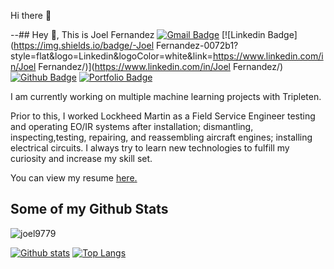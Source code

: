  Hi there 👋

--## Hey 👋, This is Joel Fernandez
[![Gmail Badge](https://img.shields.io/badge/-jfernandez9779@gmail.com-c14438?style=flat&logo=Gmail&logoColor=white&link=mailto:jfernandez9779@gmail.com)](mailto:jfernandez9779@gmail.com) 
[![Linkedin Badge](https://img.shields.io/badge/-Joel Fernandez-0072b1?style=flat&logo=Linkedin&logoColor=white&link=https://www.linkedin.com/in/Joel Fernandez/)](https://www.linkedin.com/in/Joel Fernandez/) [![Github Badge](https://img.shields.io/badge/-joel9779-grey?style=flat&logo=github&logoColor=white&link=https://github.com/joel9779/)](https://www.github.com/joel9779/) [![Portfolio Badge](https://img.shields.io/badge/portfolio-web-blue?style=flat&link=https://github.com/joel9779/)](https://github.com/joel9779/) <p align='left'>I am currently working on multiple machine learning projects with Tripleten.

Prior to this, I worked Lockheed Martin as a Field Service Engineer testing and operating EO/IR systems after installation; dismantling, inspecting,testing, repairing, and reassembling aircraft engines; installing electrical circuits. I always try to learn new technologies to fulfill my curiosity and increase my skill set. </p><p align='left'> You can view my resume <a href='https://drive.google.com/file/d/11oq-CeJoKpDqL4Nibp9IVajA8K1ZbWoA/view?usp=drive_link ' target=_blank><u>here</u>.</a></p>
## Some of my Github Stats
<p align=left> <img src=https://komarev.com/ghpvc/?username=joel9779 alt=joel9779 /> </p>

[![Github stats](https://github-readme-stats.vercel.app/api?username=joel9779&show_icons=true&include_all_commits=true)](https://github.com/joel9779/github-readme-stats)
[![Top Langs](https://github-readme-stats.vercel.app/api/top-langs/?username=joel9779&layout=compact)](https://github.com/joel9779/github-readme-stats)

